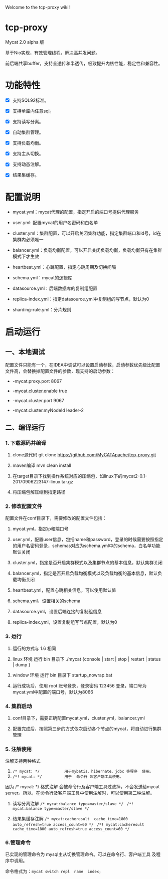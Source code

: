 Welcome to the tcp-proxy wiki!

# tcp-proxy
Mycat 2.0 alpha 版

基于Nio实现，有效管理线程，解决高并发问题。

前后端共享buffer，支持全透传和半透传，极致提升内核性能，稳定性和兼容性。





# 功能特性

- [x] 支持SQL92标准。

- [x] 支持单库内任意sql。

- [x] 支持读写分离。

- [x] 自动集群管理。

- [x] 支持负载均衡。

- [x] 支持主从切换。

- [x] 支持动态注解。

- [x] 结果集缓存。





# 配置说明

- mycat.yml：mycat代理的配置，指定开启的端口号提供代理服务

- user.yml: 配置mycat的用户名密码和白名单

- cluster.yml：集群配置，可以开启关闭集群功能，指定集群端口和id号，id在集群内必须唯一

- balancer.yml：负载均衡配置，可以开启关闭负载均衡，负载均衡只有在集群模式下才生效

- heartbeat.yml：心跳配置，指定心跳周期及切换间隔

- schema.yml：mycat的逻辑库

- datasource.yml：后端数据库的复制组配置

- replica-index.yml：指定datasource.yml中复制组的写节点，默认为0

- sharding-rule.yml：分片规则





# 启动运行


## 一、本地调试

配置文件只能有一个，在IDEA中调试可以设置启动参数，启动参数优先级比配置文件高，会替换掉配置文件的参数，现支持的启动参数：

- -mycat.proxy.port 8067

- -mycat.cluster.enable true

- -mycat.cluster.port 9067

- -mycat.cluster.myNodeId leader-2





## 二、编译运行

### 1. 下载源码并编译

1. clone源代码 git clone https://github.com/MyCATApache/tcp-proxy.git

2. maven编译 mvn clean install

3. 在target目录下找到操作系统对应的压缩包，如linux下的mycat2-0.1-20170906223147-linux.tar.gz

4. 将压缩包解压缩到指定路径





### 2. 修改配置文件

配置文件在conf目录下，需要修改的配置文件包括：

1. mycat.yml，指定ip和端口号

2. user.yml，配置user信息，包括name和password，登录的时候需要按照指定的用户名密码登录，schemas对应为schema.yml中的schema，白名单功能默认关闭

3. cluster.yml，指定是否开启集群模式以及集群节点的基本信息，默认集群关闭

4. balancer.yml，指定是否开启负载均衡模式以及负载均衡的基本信息，默认负载均衡关闭

5. heartbeat.yml，配置心跳相关信息，可以使用默认值

6. schema.yml，设置相关的schema

7. datasource.yml，设置后端连接的复制组信息

8. replica-index.yml，设置复制组写节点配置，默认为0


### 3. 运行

1. 运行的方式与 1.6 相同

2. linux 环境 运行 bin 目录下 ./mycat {console | start | stop | restart | status | dump }

3. window 环境 运行 bin 目录下 startup_nowrap.bat

4. 运行成功后，使用 root 账号登录，登录密码 123456 登录，端口号为mycat.yml中配置的端口号，默认为8066


### 4. 集群启动

1. conf目录下，需要正确配置mycat.yml，cluster.yml，balancer.yml

2. 配置完成后，按照第三步的方式依次启动各个节点的mycat，将自动进行集群管理

### 5. 注解使用

注解支持两种格式   
1. `/* mycat: */           用于mybatis、hibernate、jdbc 等程序  使用。`
2. `/*! mycat: */          用于  命令行 及客户端工具使用。`

因为 /* mycat: */   格式注解  会被命令行及客户端工具过滤掉，不会发送给mycat server。所以，在命令行及客户端工具中使用注解时，可以使用第二种注解。

1. 读写分离注解
   `/* mycat:balance type=master/slave */ `
   `/*! mycat:balance type=master/slave */`

2. 结果集缓存注解
  `/* mycat:cacheresult  cache_time=1800 auto_refresh=true access_count=60 */`
 ` /*! mycat:cacheresult  cache_time=1800 auto_refresh=true access_count=60 */`

### 6.管理命令

已实现的管理命令为 mysql主从切换管理命令。可以在命令行、客户端工具 及程序中调用。

命令格式为：`mycat switch repl  name  index;`

  